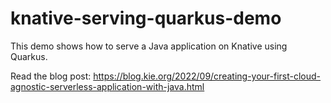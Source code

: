 # knative-serving-quarkus-demo

This demo shows how to serve a Java application on Knative using Quarkus.

Read the blog post: https://blog.kie.org/2022/09/creating-your-first-cloud-agnostic-serverless-application-with-java.html